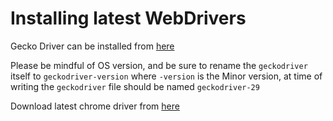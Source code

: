 # Installing latest WebDrivers

Gecko Driver can be installed from [here](https://github.com/mozilla/geckodriver/releases)

Please be mindful of OS version, and be sure to rename the `geckodriver` itself to `geckodriver-version` where `-version` is the Minor version, at time of writing the `geckodriver` file should be named `geckodriver-29`

Download latest chrome driver from [here](https://chromedriver.chromium.org/downloads)
